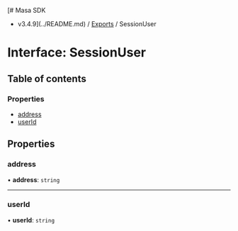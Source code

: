 [# Masa SDK
 - v3.4.9](../README.md) / [Exports](../modules.md) / SessionUser

# Interface: SessionUser

## Table of contents

### Properties

- [address](SessionUser.md#address)
- [userId](SessionUser.md#userid)

## Properties

### address

• **address**: `string`

___

### userId

• **userId**: `string`
